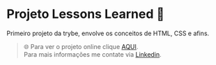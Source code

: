 # Projeto Lessons Learned 🥇

Primeiro projeto da trybe, envolve os conceitos de HTML, CSS e afins.

> 🌐 Para ver o projeto online clique [AQUI](https://alissonooliveiraofc.github.io/lessons-learned/).<br>
> Para mais informações me contate via [Linkedin](https://www.linkedin.com/in/alissonooliveira/).
